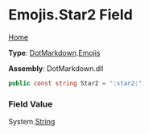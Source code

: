 # Emojis\.Star2 Field

[Home](../../../README.md)

**Type**: [DotMarkdown](../../README.md)\.[Emojis](../README.md)

**Assembly**: DotMarkdown\.dll

```csharp
public const string Star2 = ":star2:"
```

### Field Value

System\.[String](https://docs.microsoft.com/en-us/dotnet/api/system.string)
